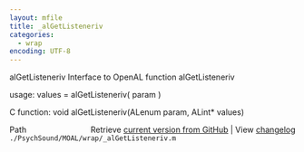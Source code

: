 ```yaml
---
layout: mfile
title: _alGetListeneriv
categories:
  - wrap
encoding: UTF-8
---
```


alGetListeneriv  Interface to OpenAL function alGetListeneriv  

usage:  values = alGetListeneriv( param )  

C function:  void alGetListeneriv(ALenum param, ALint\* values)  


<div class="code_header" style="text-align:right;">
  <span style="float:left;">Path&nbsp;&nbsp;</span> <span class="counter">Retrieve <a href=
  "https://raw.github.com/Psychtoolbox-3/Psychtoolbox-3/beta/./PsychSound/MOAL/wrap/_alGetListeneriv.m">current version from GitHub</a> | View <a href=
  "https://github.com/Psychtoolbox-3/Psychtoolbox-3/commits/beta/./PsychSound/MOAL/wrap/_alGetListeneriv.m">changelog</a></span>
</div>
<div class="code">
  <code>./PsychSound/MOAL/wrap/_alGetListeneriv.m</code>
</div>
